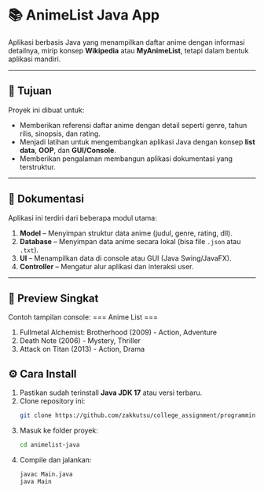 # 📚 AnimeList Java App

Aplikasi berbasis Java yang menampilkan daftar anime dengan informasi detailnya, mirip konsep **Wikipedia** atau **MyAnimeList**, tetapi dalam bentuk aplikasi mandiri.

---

## 🎯 Tujuan
Proyek ini dibuat untuk:
- Memberikan referensi daftar anime dengan detail seperti genre, tahun rilis, sinopsis, dan rating.
- Menjadi latihan untuk mengembangkan aplikasi Java dengan konsep **list data**, **OOP**, dan **GUI/Console**.
- Memberikan pengalaman membangun aplikasi dokumentasi yang terstruktur.

---

## 📄 Dokumentasi
Aplikasi ini terdiri dari beberapa modul utama:
1. **Model** – Menyimpan struktur data anime (judul, genre, rating, dll).
2. **Database** – Menyimpan data anime secara lokal (bisa file `.json` atau `.txt`).
3. **UI** – Menampilkan data di console atau GUI (Java Swing/JavaFX).
4. **Controller** – Mengatur alur aplikasi dan interaksi user.

---

## 👀 Preview Singkat
Contoh tampilan console:
=== Anime List ===

1. Fullmetal Alchemist: Brotherhood (2009) - Action, Adventure
2. Death Note (2006) - Mystery, Thriller
3. Attack on Titan (2013) - Action, Drama

## ⚙️ Cara Install
1. Pastikan sudah terinstall **Java JDK 17** atau versi terbaru.
2. Clone repository ini:
   ```bash
   git clone https://github.com/zakkutsu/college_assignment/programming exam/wikipediabookanime
3. Masuk ke folder proyek:
    ```bash
    cd animelist-java
4. Compile dan jalankan:
    ```bash
    javac Main.java
    java Main

